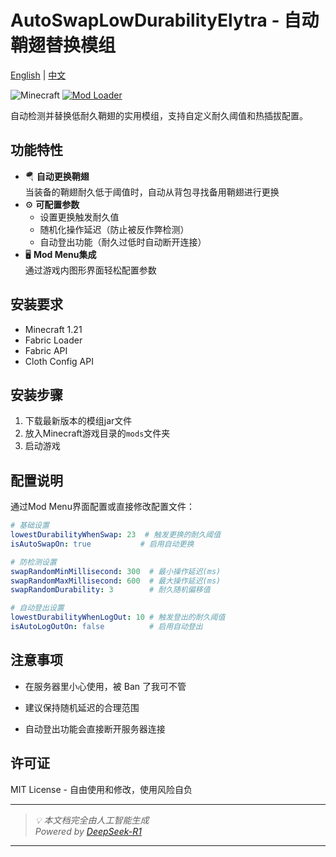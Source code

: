 # AutoSwapLowDurabilityElytra - 自动鞘翅替换模组


[English](README_EN.md) | [中文](README.md)


![Minecraft](https://img.shields.io/badge/Minecraft-1.21+-green?style=flat-square)
[![Mod Loader](https://img.shields.io/badge/Fabric-Loader-blue?style=flat-square)](https://fabricmc.net/)

自动检测并替换低耐久鞘翅的实用模组，支持自定义耐久阈值和热插拔配置。



## 功能特性

- 🪂 **自动更换鞘翅**  
  当装备的鞘翅耐久低于阈值时，自动从背包寻找备用鞘翅进行更换
- ⚙️ **可配置参数**
  - 设置更换触发耐久值
  - 随机化操作延迟（防止被反作弊检测）
  - 自动登出功能（耐久过低时自动断开连接）
- 🖥️ **Mod Menu集成**  
  通过游戏内图形界面轻松配置参数

## 安装要求

- Minecraft 1.21
- Fabric Loader
- Fabric API
- Cloth Config API

## 安装步骤

1. 下载最新版本的模组jar文件
2. 放入Minecraft游戏目录的`mods`文件夹
3. 启动游戏

## 配置说明

通过Mod Menu界面配置或直接修改配置文件：

```yaml
# 基础设置
lowestDurabilityWhenSwap: 23  # 触发更换的耐久阈值
isAutoSwapOn: true           # 启用自动更换

# 防检测设置
swapRandomMinMillisecond: 300  # 最小操作延迟(ms)
swapRandomMaxMillisecond: 600  # 最大操作延迟(ms)
swapRandomDurability: 3        # 耐久随机偏移值

# 自动登出设置 
lowestDurabilityWhenLogOut: 10 # 触发登出的耐久阈值
isAutoLogOutOn: false          # 启用自动登出
```


## 注意事项


- 在服务器里小心使用，被 Ban 了我可不管

- 建议保持随机延迟的合理范围

- 自动登出功能会直接断开服务器连接


## 许可证

MIT License - 自由使用和修改，使用风险自负

---

> _💡 本文档完全由人工智能生成_  
> _Powered by [DeepSeek-R1](https://www.deepseek.com)_

---
